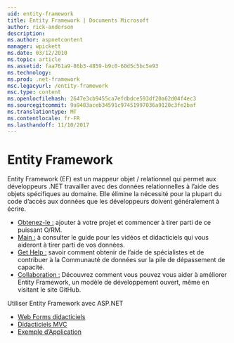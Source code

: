 ```yaml
---
uid: entity-framework
title: Entity Framework | Documents Microsoft
author: rick-anderson
description: 
ms.author: aspnetcontent
manager: wpickett
ms.date: 03/12/2010
ms.topic: article
ms.assetid: faa761a9-86b3-4859-b9c0-60d5c5bc5e93
ms.technology: 
ms.prod: .net-framework
msc.legacyurl: /entity-framework
msc.type: content
ms.openlocfilehash: 2647e3cb9455ca7efdbdce593df20a62d04f4ec3
ms.sourcegitcommit: 9a9483aceb34591c97451997036a9120c3fe2baf
ms.translationtype: MT
ms.contentlocale: fr-FR
ms.lasthandoff: 11/10/2017
---
```

<a name="entity-framework"></a>Entity Framework
====================
Entity Framework (EF) est un mappeur objet / relationnel qui permet aux développeurs .NET travailler avec des données relationnelles à l’aide des objets spécifiques au domaine. Elle élimine la nécessité pour la plupart du code d’accès aux données que les développeurs doivent généralement à écrire.


- [Obtenez-le :](https://msdn.com/data/ee712906) ajouter à votre projet et commencer à tirer parti de ce puissant O/RM.
- [Main :](https://msdn.com/data/ee712907) à consulter le guide pour les vidéos et didacticiels qui vous aideront à tirer parti de vos données.
- [Get Help :](https://msdn.com/data/hh913619) savoir comment obtenir de l’aide de spécialistes et de contribuer à la Communauté de données sur la pile de dépassement de capacité.
- [Collaboration :](https://github.com/aspnet/EntityFramework6) Découvrez comment vous pouvez vous aider à améliorer Entity Framework, un modèle de développement ouvert, même en visitant le site GitHub.


Utiliser Entity Framework avec ASP.NET

- [Web Forms didacticiels](web-forms/overview/older-versions-getting-started/getting-started-with-ef/the-entity-framework-and-aspnet-getting-started-part-1.md)
- [Didacticiels MVC](mvc/overview/getting-started/getting-started-with-ef-using-mvc/creating-an-entity-framework-data-model-for-an-asp-net-mvc-application.md)
- [Exemple d’Application](https://code.msdn.microsoft.com/ASPNET-MVC-Application-b01a9fe8)

